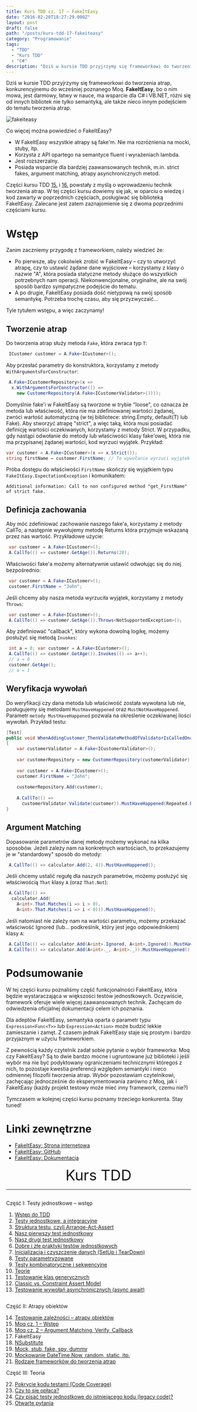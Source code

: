 ```yaml
---
title: Kurs TDD cz. 17 — FakeItEasy
date: "2016-02-20T18:27:29.000Z"
layout: post
draft: false
path: "/posts/kurs-tdd-17-fakeiteasy"
category: "Programowanie"
tags:
  - "TDD"
  - "Kurs TDD"
  - "C#"
description: "Dziś w kursie TDD przyjrzymy się frameworkowi do tworzenia atrap, konkurencyjnemu do wcześniej poznanego Moq. FakeItEasy, bo o nim mowa, jest darmowy, łatwy w nauce, ma wsparcie dla C# i VB.NET, różni się od innych bibliotek nie tylko semantyką, ale także nieco innym podejściem do tematu tworzenia atrap."
---
```


Dziś w kursie TDD przyjrzymy się frameworkowi do tworzenia atrap, konkurencyjnemu do wcześniej poznanego Moq. **FakeItEasy**, bo o nim mowa, jest darmowy, łatwy w nauce, ma wsparcie dla C# i VB.NET, różni się od innych bibliotek nie tylko semantyką, ale także nieco innym podejściem do tematu tworzenia atrap.

![fakeiteasy](c7551327-d950-45aa-bb70-09a1cf4b93f6.png)

Co więcej można powiedzieć o FakeItEasy?

*   W FakeItEasy wszystkie atrapy są fake'm. Nie ma rozróżnienia na mocki, stuby, itp.
*   Korzysta z API opartego na semantyce fluent i wyrażeniach lambda.
*   Jest rozszerzalny.
*   Posiada wsparcie dla bardziej zaawansowanych technik, m.in. strict fakes, argument matching, atrapy asynchronicznych metod.

Części kursu TDD [15.](/posts/kurs-tdd-15-wstep-do-moq) i [16.](/posts/kurs-tdd-16-zaawansowane-techniki-moq-argument-matching-verify-callback) powstały z myślą o wprowadzeniu technik tworzenia atrap. W tej części kursu dowiemy się jak, w oparciu o wiedzę i kod zawarty w poprzednich częściach, posługiwać się biblioteką FakeItEasy. Zalecane jest zatem zaznajomienie się z dwoma poprzednimi częściami kursu.

# Wstęp

Zanim zaczniemy przygodę z frameworkiem, należy wiedzieć że:

*   Po pierwsze, aby cokolwiek zrobić w FakeItEasy – czy to utworzyć atrapę, czy to ustawić żądane dane wyjściowe – korzystamy z klasy o nazwie "A", która posiada statyczne metody służące do wszystkich potrzebnych nam operacji. Niekonwencjonalne, oryginalne, ale na swój sposób bardzo sympatyczne podejście do tematu.
*   A po drugie, FakeItEasy posiada dość nietypową na swój sposób semantykę. Potrzeba trochę czasu, aby się przyzwyczaić...

Tyle tytułem wstępu, a więc zaczynamy!

## Tworzenie atrap

Do tworzenia atrap służy metoda `Fake`, która zwraca typ `T`: 

```csharp
 ICustomer customer = A.Fake<ICustomer>(); 
```
 Aby przesłać parametry do konstruktora, korzystamy z metody `WithArgumentsForConstructor`: 

```csharp
 A.Fake<ICustomerRepository>(x =>
  x.WithArgumentsForConstructor(() =>
    new CustomerRepository(A.Fake<ICustomerValidator>()))); 
```

 Domyślnie fake'i w FakeItEasy są tworzone w trybie "loose", co oznacza że metoda lub właściwość, która nie ma zdefiniowanej wartości żądanej, zwróci wartość automatyczną (w tej bibliotece: string.Empty, default(T) lub Fake<T>). Aby stworzyć atrapę "strict", a więc taką, która musi posiadać definicję wartości oczekiwanych, korzystamy z metody Strict. W przypadku, gdy nastąpi odwołanie do metody lub właściwości klasy fake'owej, która nie ma przypisanej żądanej wartości, kod wyrzuci wyjątek. Przykład: 

```csharp
var customer = A.Fake<ICustomer>(x => x.Strict());
string firstName = customer.FirstName; // To wywołanie wyrzuci wyjątek
```

 Próba dostępu do właściwości `FirstName` skończy się wyjątkiem typu `FakeItEasy.ExpectationException` i komunikatem:

```
Additional information: Call to non configured method "get_FirstName" of strict fake.
```

## Definicja zachowania

Aby móc zdefiniować zachowanie naszego fake'a, korzystamy z metody CallTo, a następnie wywołujemy metodę Returns która przyjmuje wskazaną przez nas wartość. Przykładowe użycie: 

```csharp
 var customer = A.Fake<ICustomer>();
 A.CallTo(() => customer.GetAge()).Returns(20); 
```

 Właściwości fake'a możemy alternatywnie ustawić odwołując się do niej bezpośrednio: 

```csharp
 var customer = A.Fake<ICustomer>();
 customer.FirstName = "John"; 
```

 Jeśli chcemy aby nasza metoda wyrzuciła wyjątek, korzystamy z metody `Throws`:

```csharp
 var customer = A.Fake<ICustomer>();
 A.CallTo(() => customer.GetAge()).Throws<NotSupportedException>(); 
```

 Aby zdefiniować "callback", który wykona dowolną logikę, możemy posłużyć się metodą `Invokes`: 

```csharp
 int a = 0; var customer = A.Fake<ICustomer>();
 A.CallTo(() => customer.GetAge()).Invokes(() => a++);
 // a = 0
 customer.GetAge();
 // a = 1 
```

## Weryfikacja wywołań

Do weryfikacji czy dana metoda lub właściwość została wywołana lub nie, posługujemy się metodami `MustHaveHappened` oraz `MustNotHaveHappened`. Parametr `metody MustHaveHappened` pozwala na określenie oczekiwanej ilości wywołań. Przykład testu: 

```csharp
[Test]
public void WhenAddingCustomer_ThenValidateMethodOfValidatorIsCalledOnce()
{
    var customerValidator = A.Fake<ICustomerValidator>();
 
    var customerRepository = new CustomerRepository(customerValidator);
 
    var customer = A.Fake<ICustomer>();
    customer.FirstName = "John";
 
    customerRepository.Add(customer);
 
    A.CallTo(() =>
      customerValidator.Validate(customer)).MustHaveHappened(Repeated.Exactly.Once);
}
```

## Argument Matching

Dopasowanie parametrów danej metody możemy wykonać na kilka sposobów. Jeżeli zależy nam na konkretnych wartościach, to przekazujemy je w "standardowy" sposób do metody: 

```csharp
 A.CallTo(() => calculator.Add(2, 4)).MustHaveHappened(); 
```

 Jeśli chcemy ustalić regułę dla naszych parametrów, możemy posłużyć się właściwością `That` klasy `A` (oraz `That.Not`): 

```csharp
 A.CallTo(() => 
  calculator.Add(
    A<int>.That.Matches(i => i > 0),
    A<int>.That.Matches(i => i < 0))).MustHaveHappened(); 
```

 Jeśli natomiast nie zależy nam na wartości parametru, możemy przekazać właściwość Ignored (lub... podkreślnik, który jest jego odpowiednikiem) klasy `A`: 

```csharp
 A.CallTo(() => calculator.Add(A<int>.Ignored, A<int>.Ignored)).MustHaveHappened();
 A.CallTo(() => calculator.Add(A<int>._, A<int>._)).MustHaveHappened(); // Tożsame z powyższym 
```

# Podsumowanie

W tej części kursu poznaliśmy część funkcjonalności FakeItEasy, która będzie wystaraczająca w większości testów jednostkowych. Oczywiście, framework oferuje wiele więcej zaawansowanych technik. Zachęcam do odwiedzenia oficjalnej dokumentacji celem ich poznania.

Dla adeptów FakeItEasy, semantyka oparta o parametr typu `Expression<Func<T>>` lub `Expression<Action>` może budzić lekkie zamieszanie i zamęt. Z czasem jednak FakeItEasy staje się prostym i bardzo przyjaznym w użyciu frameworkiem.

Z pewnością każdy czytelnik zadał sobie pytanie o wybór frameworka: Moq czy FakeItEasy? Są to dwie bardzo mocne i ugruntowane już biblioteki i jeśli wybór ma nie być podyktowany ograniczeniami technicznymi któregoś z nich, to pozostaje kwestia preferencji względem semantyki i nieco odmiennej filozofii tworzenia atrap. Wybór pozostawiam czytelnikowi, zachęcając jednocześnie do eksperymentowania zarówno z Moq, jak i FakeItEasy (każdy projekt testowy może mieć inny framework, czemu nie?)

Tymczasem w kolejnej części kursu poznamy trzeciego konkurenta. Stay tuned!

# Linki zewnętrzne

*   [FakeItEasy: Strona internetowa](http://fakeiteasy.github.io/)
*   [FakeItEasy: GitHub](https://github.com/FakeItEasy/FakeItEasy)
*   [FakeItEasy: Dokumentacja](https://github.com/FakeItEasy/FakeItEasy/wiki)

<!-- tdd-course-infobox-start -->
<div class="boxBorder">

<div style="text-align: center; font-size: 40px">Kurs TDD</div>

----

<div class="row">
<div class="column">

Część I: Testy jednostkowe – wstęp

1. [Wstęp do TDD](/posts/kurs-tdd-1-wstep/)
2. [Testy jednostkowe, a integracyjne](/posts/kurs-tdd-2-testy-jednostkowe-a-testy-integracyjne/)
3. [Struktura testu, czyli Arrange-Act-Assert](/posts/kurs-tdd-3-struktura-test-czyli-arrange-act-assert)
4. [Nasz pierwszy test jednostkowy](/posts/kurs-tdd-4-nasz-pierwszy-test-jednostkowy)
5. [Nasz drugi test jednostkowy](/posts/kurs-tdd-5-nasz-drugi-test-jednostkowy)
6. [Dobre i złe praktyki testów jednostkowych](/posts/kurs-tdd-6-dobre-i-zle-praktyki-testow-jednostkowych)
7. [Inicjalizacja i czyszczenie danych (SetUp i TearDown)](/posts/kurs-tdd-7-inicjalizacja-i-czyszczenie-danych-setup-i-teardown/)
8. [Testy parametryzowane](/posts/kurs-tdd-8-testy-parametryzowane)
9. [Testy kombinatoryczne i sekwencyjne](/posts/kurs-tdd-9-testy-kombinatoryczne-i-sekwencyjne)
10. [Teorie](/posts/kurs-tdd-10-teorie)
11. [Testowanie klas generycznych](/posts/kurs-tdd-11-testowanie-klas-generycznych)
12. [Classic vs. Constraint Assert Model](/posts/kurs-tdd-12-classic-vs-constraint-assert-model)
13. [Testowanie wywołań asynchronicznych (async await)](/posts/kurs-tdd-13-testowanie-wywolan-asynchronicznych-async-await)

</div>

<div class="column">

Część II: Atrapy obiektów

14. [Testowanie zależności – atrapy obiektów](/posts/kurs-tdd-14-testowanie-zaleznosci-atrapy-obiektow)
2. [Moq cz. 1 – Wstęp](/posts/kurs-tdd-15-wstep-do-moq)
3. [Moq cz. 2 – Argument Matching, Verify, Callback](/posts/kurs-tdd-16-zaawansowane-techniki-moq-argument-matching-verify-callback)
4. FakeItEasy
5. [NSubstitute](/posts/kurs-tdd-18-nsubstitute)
6. [Mock, stub, fake, spy, dummy](/posts/kurs-tdd-19-mock-stub-fake-spy-dummy)
7. [Mockowanie DateTime.Now, random, static, itp.](/posts/kurs-tdd-20-mockowanie-datetime-now-random-static-itp)
8. [Rodzaje frameworków do tworzenia atrap](/posts/kurs-tdd-21-rodzaje-frameworkow-do-tworzenia-atrap/)

Część III: Teoria

22. [Pokrycie kodu testami (Code Coverage)](/posts/kurs-tdd-22-pokrycie-kodu-testami-code-coverage/)
1. [Czy to się opłaca?](/posts/kurs-tdd-23-czy-to-sie-oplaca/)
1. [Czy pisać testy jednostkowe do istniejącego kodu (legacy code)?](/posts/kurs-tdd-24-czy-pisac-testy-jednostkowe-do-istniejacego-kodu-legacy-code/)
1. [Otwarte pytania](/posts/kurs-tdd-25-otwarte-pytania/)

</div>
</div>
</div>
<!-- tdd-course-infobox-end -->